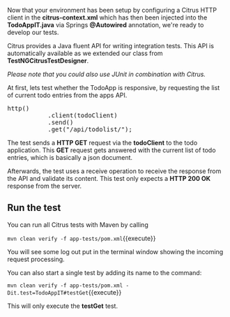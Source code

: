 Now that your environment has been setup by configuring a Citrus HTTP client in the **citrus-context.xml** which has
then been injected into the **TodoAppIT.java** via Springs **@Autowired** annotation, we're ready to develop our tests.

Citrus provides a Java fluent API for writing integration tests. This API is automatically available as we extended our
class from **TestNGCitrusTestDesigner**. 

_Please note that you could also use JUnit in combination with Citrus._

At first, lets test whether the TodoApp is responsive, by requesting the list of current todo entries from the apps API. 
<pre class="file" data-filename="citrus-sample/src/test/java/org/citrus/samples/TodoAppIT.java" data-target="insert" data-marker="// TODO: implement testGet">
http()
           .client(todoClient)
           .send()
           .get("/api/todolist/");
</pre>

The test sends a **HTTP GET** request via the **todoClient** to the todo application. This **GET** request gets answered
with the current list of todo entries, which is basically a json document.

Afterwards, the test uses a receive operation to receive the response from the API and validate its content. This test
only expects a **HTTP 200 OK** response from the server.

## Run the test

You can run all Citrus tests with Maven by calling
 
`mvn clean verify -f app-tests/pom.xml`{{execute}}

You will see some log out put in the terminal window showing the incoming request processing.

You can also start a single test by adding its name to the command:

`mvn clean verify -f app-tests/pom.xml -Dit.test=TodoAppIT#testGet`{{execute}}

This will only execute the **testGet** test.
